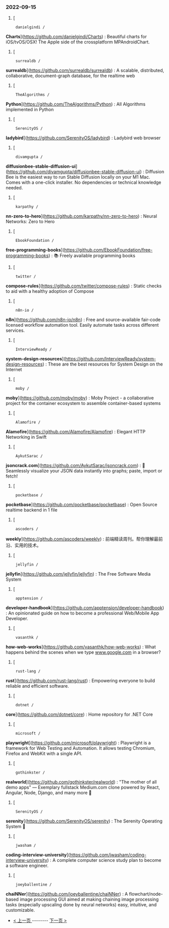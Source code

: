 ### 2022-09-15 
1. [
    

        danielgindi /
**Charts**](https://github.com/danielgindi/Charts) : Beautiful charts for iOS/tvOS/OSX! The Apple side of the crossplatform MPAndroidChart.
1. [
    

        surrealdb /
**surrealdb**](https://github.com/surrealdb/surrealdb) : A scalable, distributed, collaborative, document-graph database, for the realtime web
1. [
    

        TheAlgorithms /
**Python**](https://github.com/TheAlgorithms/Python) : All Algorithms implemented in Python
1. [
    

        SerenityOS /
**ladybird**](https://github.com/SerenityOS/ladybird) : Ladybird web browser
1. [
    

        divamgupta /
**diffusionbee-stable-diffusion-ui**](https://github.com/divamgupta/diffusionbee-stable-diffusion-ui) : Diffusion Bee is the easiest way to run Stable Diffusion locally on your M1 Mac. Comes with a one-click installer. No dependencies or technical knowledge needed.
1. [
    

        karpathy /
**nn-zero-to-hero**](https://github.com/karpathy/nn-zero-to-hero) : Neural Networks: Zero to Hero
1. [
    

        EbookFoundation /
**free-programming-books**](https://github.com/EbookFoundation/free-programming-books) : 📚 Freely available programming books
1. [
    

        twitter /
**compose-rules**](https://github.com/twitter/compose-rules) : Static checks to aid with a healthy adoption of Compose
1. [
    

        n8n-io /
**n8n**](https://github.com/n8n-io/n8n) : Free and source-available fair-code licensed workflow automation tool. Easily automate tasks across different services.
1. [
    

        InterviewReady /
**system-design-resources**](https://github.com/InterviewReady/system-design-resources) : These are the best resources for System Design on the Internet
1. [
    

        moby /
**moby**](https://github.com/moby/moby) : Moby Project - a collaborative project for the container ecosystem to assemble container-based systems
1. [
    

        Alamofire /
**Alamofire**](https://github.com/Alamofire/Alamofire) : Elegant HTTP Networking in Swift
1. [
    

        AykutSarac /
**jsoncrack.com**](https://github.com/AykutSarac/jsoncrack.com) : 🔮 Seamlessly visualize your JSON data instantly into graphs; paste, import or fetch!
1. [
    

        pocketbase /
**pocketbase**](https://github.com/pocketbase/pocketbase) : Open Source realtime backend in 1 file
1. [
    

        ascoders /
**weekly**](https://github.com/ascoders/weekly) : 前端精读周刊。帮你理解最前沿、实用的技术。
1. [
    

        jellyfin /
**jellyfin**](https://github.com/jellyfin/jellyfin) : The Free Software Media System
1. [
    

        apptension /
**developer-handbook**](https://github.com/apptension/developer-handbook) : An opinionated guide on how to become a professional Web/Mobile App Developer.
1. [
    

        vasanthk /
**how-web-works**](https://github.com/vasanthk/how-web-works) : What happens behind the scenes when we type www.google.com in a browser?
1. [
    

        rust-lang /
**rust**](https://github.com/rust-lang/rust) : Empowering everyone to build reliable and efficient software.
1. [
    

        dotnet /
**core**](https://github.com/dotnet/core) : Home repository for .NET Core
1. [
    

        microsoft /
**playwright**](https://github.com/microsoft/playwright) : Playwright is a framework for Web Testing and Automation. It allows testing Chromium, Firefox and WebKit with a single API.
1. [
    

        gothinkster /
**realworld**](https://github.com/gothinkster/realworld) : "The mother of all demo apps" — Exemplary fullstack Medium.com clone powered by React, Angular, Node, Django, and many more 🏅
1. [
    

        SerenityOS /
**serenity**](https://github.com/SerenityOS/serenity) : The Serenity Operating System 🐞
1. [
    

        jwasham /
**coding-interview-university**](https://github.com/jwasham/coding-interview-university) : A complete computer science study plan to become a software engineer.
1. [
    

        joeyballentine /
**chaiNNer**](https://github.com/joeyballentine/chaiNNer) : A flowchart/node-based image processing GUI aimed at making chaining image processing tasks (especially upscaling done by neural networks) easy, intuitive, and customizable. 

- [ < 上一页 ](https://github.com/able8/github-trending-daily-record/blob/master/2022-09-14.md) -------- [ 下一页 > ](https://github.com/able8/github-trending-daily-record/blob/master/2022-09-16.md)